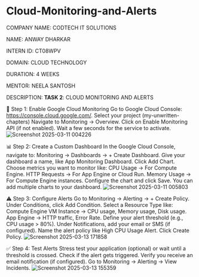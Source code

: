 # Cloud-Monitoring-and-Alerts

COMPANY NAME: CODTECH IT SOLUTIONS

NAME: ANWAY DHARKAR

INTERN ID: CT08WPV

DOMAIN: CLOUD TECHNOLOGY

DURATION: 4 WEEKS

MENTOR: NEELA SANTOSH

DESCRIPTION: **TASK 2**: CLOUD MONITORING AND ALERTS

🚀 Step 1: Enable Google Cloud Monitoring
Go to Google Cloud Console: https://console.cloud.google.com/.
Select your project (my-unwritten-chapters)
Navigate to Monitoring → Overview.
Click on Enable Monitoring API (if not enabled).
Wait a few seconds for the service to activate.
![Screenshot 2025-03-11 004226](https://github.com/user-attachments/assets/f74603f4-208a-47d1-911e-7f6a2dbcaef1)

📊 Step 2: Create a Custom Dashboard
In the Google Cloud Console, navigate to:
Monitoring → Dashboards → + Create Dashboard.
Give your dashboard a name, like App Monitoring Dashboard.
Click Add Chart.
Choose metrics you want to monitor like:
CPU Usage → For Compute Engine.
HTTP Requests → For App Engine or Cloud Run.
Memory Usage → For Compute Engine instances.
Configure the chart and click Save.
You can add multiple charts to your dashboard.
![Screenshot 2025-03-11 005803](https://github.com/user-attachments/assets/3258f62f-5c7d-4492-afa4-0db82ccc7a39)

⚠️ Step 3: Configure Alerts
Go to Monitoring → Alerting → + Create Policy.
Under Conditions, click Add Condition.
Select a Resource Type like:
Compute Engine VM Instance → CPU usage, Memory usage, Disk usage.
App Engine → HTTP traffic, Error Rate.
Define your alert threshold (e.g., CPU usage > 80%).
Under Notifications, add your email or SMS (if configured).
Name the alert policy like High CPU Usage Alert.
Click Create Policy.
![Screenshot 2025-03-13 171858](https://github.com/user-attachments/assets/35aa21fc-f62a-4834-b20f-de84f178b03d)

✅ Step 4: Test Alerts
Stress test your application (optional) or wait until a threshold is crossed.
Check if the alert gets triggered.
Verify you receive an email notification (if configured).
Go to Monitoring → Alerting → View Incidents.
![Screenshot 2025-03-13 155359](https://github.com/user-attachments/assets/4f2d9486-ca56-4c07-aea6-ccb351515c59)
